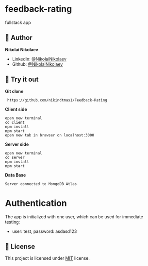 # feedback-rating
 fullstack app

 ## 👨 Author

**Nikolai Nikolaev**

- LinkedIn: [@NikolaiNikolaev](https://www.linkedin.com/in/nikolay-nikolaev-4555631a7/)
- Github: [@NikolaiNikolaev](https://github.com/nikindtmas1)


## :eyes: Try it out

**Git clone**
```
 https://github.com/nikindtmas1/Feedback-Rating
```
**Client side**
```
open new terminal
cd client
npm install
npm start
open new tab in brawser on localhost:3000
```
**Server side**
```
open new terminal
cd server
npm install
npm start
```

**Data Base**
```
Server connected to MongoDB Atlas
```

# Authentication

The app is initialized with one user, which can be used for immediate testing:

- user: test, password: asdasd123


## :pencil: License

This project is licensed under [MIT](https://opensource.org/licenses/MIT) license.

